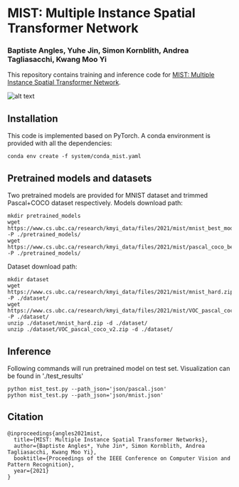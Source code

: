 # MIST: Multiple Instance Spatial Transformer Network
### Baptiste Angles, Yuhe Jin, Simon Kornblith, Andrea Tagliasacchi, Kwang Moo Yi
This repository contains training and inference code for [MIST: Multiple Instance Spatial Transformer Network](https://arxiv.org/abs/1811.10725).

![alt text](https://github.com/jyh2005xx/mist-cleanup/blob/master/images/mist_pipeline.png)
## Installation
This code is implemented based on PyTorch. A conda environment is provided with all the dependencies:
```
conda env create -f system/conda_mist.yaml
```
## Pretrained models and datasets
Two pretrained models are provided for MNIST dataset and trimmed Pascal+COCO dataset respectively.
Models download path:
```
mkdir pretrained_models
wget https://www.cs.ubc.ca/research/kmyi_data/files/2021/mist/mnist_best_models -P ./pretrained_models/
wget https://www.cs.ubc.ca/research/kmyi_data/files/2021/mist/pascal_coco_best_models -P ./pretrained_models/
```
Dataset download path:
```
mkdir dataset
wget https://www.cs.ubc.ca/research/kmyi_data/files/2021/mist/mnist_hard.zip -P ./dataset/
wget https://www.cs.ubc.ca/research/kmyi_data/files/2021/mist/VOC_pascal_coco_v2.zip -P ./dataset/
unzip ./dataset/mnist_hard.zip -d ./dataset/
unzip ./dataset/VOC_pascal_coco_v2.zip -d ./dataset/
```
## Inference
Following commands will run pretrained model on test set. Visualization can be found in './test_results'
```
python mist_test.py --path_json='json/pascal.json'
python mist_test.py --path_json='json/mnist.json'
```
## Citation
```
@inproceedings{angles2021mist,
  title={MIST: Multiple Instance Spatial Transformer Networks},
  author={Baptiste Angles*, Yuhe Jin*, Simon Kornblith, Andrea Tagliasacchi, Kwang Moo Yi},
  booktitle={Proceedings of the IEEE Conference on Computer Vision and Pattern Recognition},
  year={2021}
}
```
